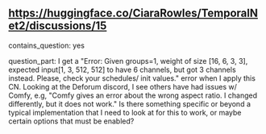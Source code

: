 ## https://huggingface.co/CiaraRowles/TemporalNet2/discussions/15

contains_question: yes

question_part: I get a "Error: Given groups=1, weight of size [16, 6, 3, 3], expected input[1, 3, 512, 512] to have 6 channels, but got 3 channels instead. Please, check your schedules/ init values." error when I apply this CN.  Looking at the Deforum discord, I see others have had issues w/ Comfy, e.g, "Comfy gives an error about the wrong aspect ratio. I changed differently, but it does not work."  Is there something specific or beyond a typical implementation that I need to look at for this to work, or maybe certain options that must be enabled?